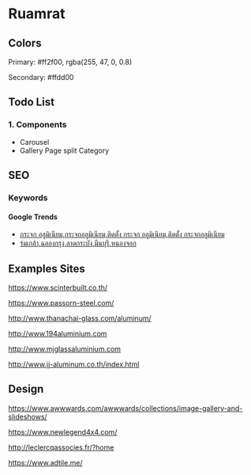 # Ruamrat

## Colors

Primary: #ff2f00, rgba(255, 47, 0, 0.8)

Secondary: #ffdd00

## Todo List

### 1. Components

- Carousel
- Gallery Page split Category

## SEO

### Keywords

#### Google Trends

- [กระจก อลูมิเนียม,กระจกอลูมิเนียม,ติดตั้ง กระจก อลูมิเนียม,ติดตั้ง กระจกอลูมิเนียม](https://trends.google.co.th/trends/explore?geo=TH&q=%E0%B8%81%E0%B8%A3%E0%B8%B0%E0%B8%88%E0%B8%81%20%E0%B8%AD%E0%B8%A5%E0%B8%B9%E0%B8%A1%E0%B8%B4%E0%B9%80%E0%B8%99%E0%B8%B5%E0%B8%A2%E0%B8%A1,%E0%B8%81%E0%B8%A3%E0%B8%B0%E0%B8%88%E0%B8%81%E0%B8%AD%E0%B8%A5%E0%B8%B9%E0%B8%A1%E0%B8%B4%E0%B9%80%E0%B8%99%E0%B8%B5%E0%B8%A2%E0%B8%A1,%E0%B8%95%E0%B8%B4%E0%B8%94%E0%B8%95%E0%B8%B1%E0%B9%89%E0%B8%87%20%E0%B8%81%E0%B8%A3%E0%B8%B0%E0%B8%88%E0%B8%81%20%E0%B8%AD%E0%B8%A5%E0%B8%B9%E0%B8%A1%E0%B8%B4%E0%B9%80%E0%B8%99%E0%B8%B5%E0%B8%A2%E0%B8%A1,%E0%B8%95%E0%B8%B4%E0%B8%94%E0%B8%95%E0%B8%B1%E0%B9%89%E0%B8%87%20%E0%B8%81%E0%B8%A3%E0%B8%B0%E0%B8%88%E0%B8%81%E0%B8%AD%E0%B8%A5%E0%B8%B9%E0%B8%A1%E0%B8%B4%E0%B9%80%E0%B8%99%E0%B8%B5%E0%B8%A2%E0%B8%A1)
- [ร่มเกล้า,ฉลองกรุง,ลาดกระบัง,มีนบุรี,หนองจอก](https://trends.google.co.th/trends/explore?geo=TH&q=%E0%B8%A3%E0%B9%88%E0%B8%A1%E0%B9%80%E0%B8%81%E0%B8%A5%E0%B9%89%E0%B8%B2,%E0%B8%89%E0%B8%A5%E0%B8%AD%E0%B8%87%E0%B8%81%E0%B8%A3%E0%B8%B8%E0%B8%87,%E0%B8%A5%E0%B8%B2%E0%B8%94%E0%B8%81%E0%B8%A3%E0%B8%B0%E0%B8%9A%E0%B8%B1%E0%B8%87,%E0%B8%A1%E0%B8%B5%E0%B8%99%E0%B8%9A%E0%B8%B8%E0%B8%A3%E0%B8%B5,%E0%B8%AB%E0%B8%99%E0%B8%AD%E0%B8%87%E0%B8%88%E0%B8%AD%E0%B8%81)

## Examples Sites

<https://www.scinterbuilt.co.th/>

<https://www.passorn-steel.com/>

<http://www.thanachai-glass.com/aluminum/>

<http://www.194aluminium.com>

<http://www.mjglassaluminium.com>

<http://www.jj-aluminum.co.th/index.html>

## Design

<https://www.awwwards.com/awwwards/collections/image-gallery-and-slideshows/>

<https://www.newlegend4x4.com/>

<http://leclercqassocies.fr/?home>

<https://www.adtile.me/>
